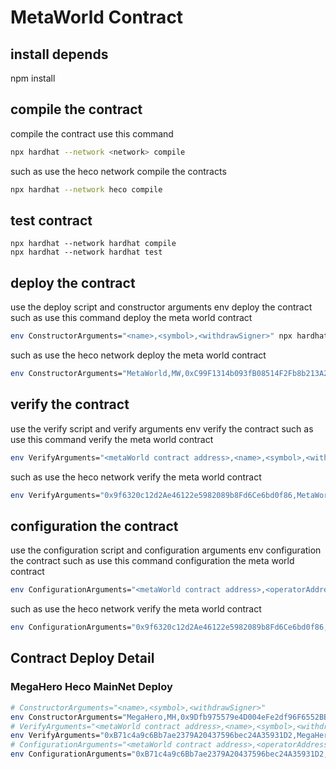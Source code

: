 # MetaWorld Contract

## install depends
npm install
## compile the contract
compile the contract use this command
```bash
npx hardhat --network <network> compile
```
such as use the heco network compile the contracts
```bash
npx hardhat --network heco compile
```

## test contract
```
npx hardhat --network hardhat compile
npx hardhat --network hardhat test 
```

## deploy the contract
use the deploy script and constructor arguments env deploy the contract 
such as use this command deploy the meta world contract 
```bash
env ConstructorArguments="<name>,<symbol>,<withdrawSigner>" npx hardhat --network <network> run scripts/deploy/003_MetaWorld.js
```
such as use the heco network deploy the meta world contract
```bash
env ConstructorArguments="MetaWorld,MW,0xC99F1314b093fB08514F2Fb8b213A2C4a537Fdf7" npx hardhat --network heco run scripts/deploy/003_MetaWorld.js
```
## verify the contract
use the verify script and verify arguments env verify the contract
such as use this command verify the meta world contract
```bash
env VerifyArguments="<metaWorld contract address>,<name>,<symbol>,<withdrawSigner>" npx hardhat --network <network> run scripts/verify/003_MetaWorld.js
```
such as use the heco network verify the meta world contract
```bash
env VerifyArguments="0x9f6320c12d2Ae46122e5982089b8Fd6Ce6bd0f86,MetaWorld,MW,0xC99F1314b093fB08514F2Fb8b213A2C4a537Fdf7" npx hardhat --network heco run scripts/verify/003_MetaWorld.js
```

## configuration the contract
use the configuration script and configuration arguments env configuration the contract
such as use this command configuration the meta world contract
```bash
env ConfigurationArguments="<metaWorld contract address>,<operatorAddress>,<OwnerAddress>" npx hardhat --network <network> run scripts/configuration/003_MetaWorld.js
```
such as use the heco network verify the meta world contract
```bash
env ConfigurationArguments="0x9f6320c12d2Ae46122e5982089b8Fd6Ce6bd0f86,0xC99F1314b093fB08514F2Fb8b213A2C4a537Fdf7,0xC99F1314b093fB08514F2Fb8b213A2C4a537Fdf7" npx hardhat --network heco run scripts/configuration/003_MetaWorld.js
```

## Contract Deploy Detail
### MegaHero Heco MainNet Deploy
```bash
# ConstructorArguments="<name>,<symbol>,<withdrawSigner>"
env ConstructorArguments="MegaHero,MH,0x9Dfb975579e4D004eFe2df96F6552BB570F662f8" npx hardhat --network heco run scripts/deploy/003_MetaWorld.js
# VerifyArguments="<metaWorld contract address>,<name>,<symbol>,<withdrawSigner>"
env VerifyArguments="0xB71c4a9c6Bb7ae2379A20437596bec24A35931D2,MegaHero,MH,0x9Dfb975579e4D004eFe2df96F6552BB570F662f8" npx hardhat --network heco run scripts/verify/003_MetaWorld.js
# ConfigurationArguments="<metaWorld contract address>,<operatorAddress>,<OwnerAddress>"
env ConfigurationArguments="0xB71c4a9c6Bb7ae2379A20437596bec24A35931D2,0x9AB363AEE708075b0E19Bf0C80740B68AC493C4B,0xac3b316bb782cb4587A7FD2522e0161E702BA579" npx hardhat --network heco run scripts/configuration/003_MetaWorld.js

```